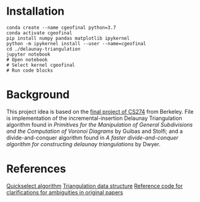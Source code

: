 # Installation
```
conda create --name cgeofinal python=3.7
conda activate cgeofinal
pip install numpy pandas matplotlib ipykernel
python -m ipykernel install --user --name=cgeofinal
cd ./delaunay-triangulation
jupyter notebook
# Open notebook
# Select kernel cgeofinal
# Run code blocks
```
# Background
This project idea is based on the [final project of CS274](https://people.eecs.berkeley.edu/~jrs/274/proj.html) from Berkeley. File is implementation of the incremental-insertion Delaunay Triangulation algorithm found in *Primitives for the Manipulation of General Subdivisions and the Computation of Voronoi Diagrams* by Guibas and Stolfi; and a divide-and-conquer algorithm found in *A faster divide-and-conquer algorithm for constructing delaunay triangulations* by Dwyer.

# References
[Quickselect algorithm](https://www.techiedelight.com/quickselect-algorithm/)
[Triangulation data structure](https://github.com/V-Hill/delaunay-triangulation/blob/main/delaunay_triangulation/triangulation_core/edge_topology.py)
[Reference code for clarifications for ambiguities in original papers](https://github.com/V-Hill/delaunay-triangulation/)